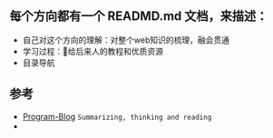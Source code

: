 ## 每个方向都有一个 READMD.md 文档，来描述：

- 自己对这个方向的理解：对整个web知识的梳理，融会贯通
- 学习过程：给后来人的教程和优质资源
- 目录导航





## 参考
- [Program-Blog](https://github.com/muwenzi/Program-Blog) `Summarizing, thinking and reading`
- 
